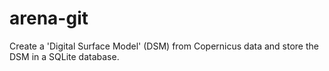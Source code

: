# arena-git
Create a 'Digital Surface Model' (DSM) from Copernicus data and store the DSM in a SQLite database.
